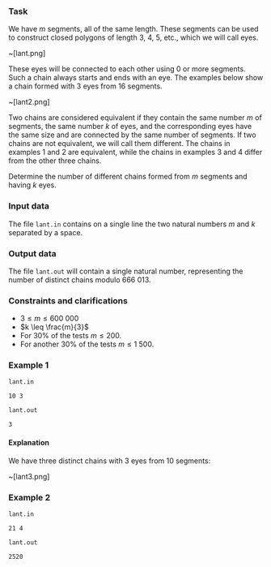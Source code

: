 ### Task

We have $m$ segments, all of the same length. These segments can be used to construct closed polygons of length $3$, $4$, $5$, etc., which we will call eyes.

~[lant.png]

These eyes will be connected to each other using $0$ or more segments. Such a chain always starts and ends with an eye. The examples below show a chain formed with $3$ eyes from $16$ segments.

~[lant2.png]

Two chains are considered equivalent if they contain the same number $m$ of segments, the same number $k$ of eyes, and the corresponding eyes have the same size and are connected by the same number of segments. If two chains are not equivalent, we will call them different.
The chains in examples $1$ and $2$ are equivalent, while the chains in examples $3$ and $4$ differ from the other three chains.

Determine the number of different chains formed from $m$ segments and having $k$ eyes.

### Input data

The file `lant.in` contains on a single line the two natural numbers $m$ and $k$ separated by a space.

### Output data

The file `lant.out` will contain a single natural number, representing the number of distinct chains modulo $666 \ 013$.

### Constraints and clarifications

* $3 \leq m \leq 600 \ 000$
* $k \leq \frac{m}{3}$
* For $30\%$ of the tests $m \leq 200$.
* For another $30\%$ of the tests $m \leq 1 \ 500$.

### Example 1

`lant.in`
```
10 3
```

`lant.out`
```
3
```

#### Explanation

We have three distinct chains with $3$ eyes from $10$ segments:

~[lant3.png]

### Example 2

`lant.in`
```
21 4
```

`lant.out`
```
2520
```